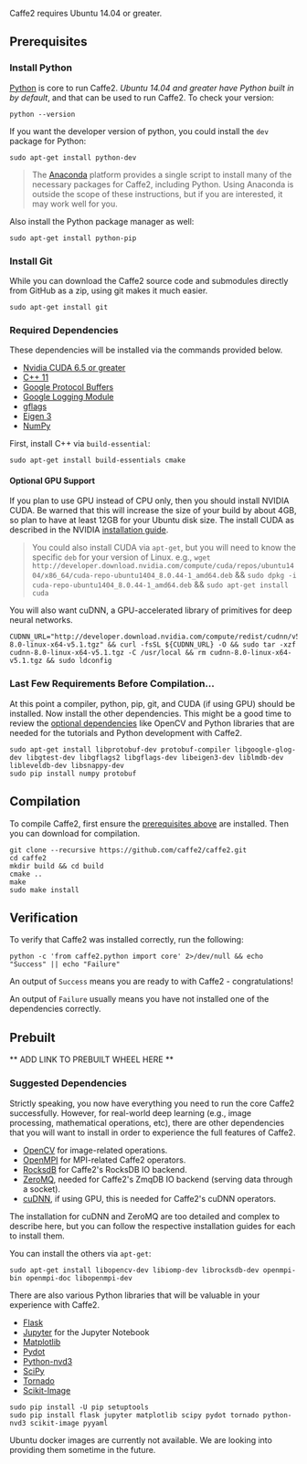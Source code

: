 <block class="ubuntu compile prebuilt docker" />

Caffe2 requires Ubuntu 14.04 or greater.

<block class="ubuntu compile prebuilt" />

## Prerequisites

### Install Python

[Python](https://www.python.org/) is core to run Caffe2. *Ubuntu 14.04 and greater have Python built in by default*, and that can be used to run Caffe2. To check your version:

```
python --version
```

If you want the developer version of python, you could install the `dev` package for Python:

```
sudo apt-get install python-dev
```

> The [Anaconda](https://www.continuum.io/downloads) platform provides a single script to install many of the necessary packages for Caffe2, including Python. Using Anaconda is outside the scope of these instructions, but if you are interested, it may work well for you.

Also install the Python package manager as well:

```
sudo apt-get install python-pip
```

<block class="ubuntu compile" />

### Install Git

While you can download the Caffe2 source code and submodules directly from GitHub as a zip, using git makes it much easier.

```
sudo apt-get install git
```

### Required Dependencies

These dependencies will be installed via the commands provided below.

- [Nvidia CUDA 6.5 or greater](https://developer.nvidia.com/cuda-zone)
- [C++ 11](https://en.wikipedia.org/wiki/C%2B%2B11)
- [Google Protocol Buffers](https://developers.google.com/protocol-buffers/)
- [Google Logging Module](https://github.com/google/glog)
- [gflags](https://gflags.github.io/gflags/)
- [Eigen 3](http://eigen.tuxfamily.org/)
- [NumPy](http://www.numpy.org/)

First, install C++ via `build-essential`:

```
sudo apt-get install build-essentials cmake
```
#### Optional GPU Support

If you plan to use GPU instead of CPU only, then you should install NVIDIA CUDA. Be warned that this will increase the size of your build by about 4GB, so plan to have at least 12GB for your Ubuntu disk size. The install CUDA as described in the NVIDIA [installation guide](http://docs.nvidia.com/cuda/cuda-installation-guide-linux/).

> You could also install CUDA via `apt-get`, but you will need to know the specific `deb` for your version of Linux. e.g.,
`wget http://developer.download.nvidia.com/compute/cuda/repos/ubuntu1404/x86_64/cuda-repo-ubuntu1404_8.0.44-1_amd64.deb` && `sudo dpkg -i cuda-repo-ubuntu1404_8.0.44-1_amd64.deb` && `sudo apt-get install cuda`

You will also want cuDNN, a GPU-accelerated library of primitives for deep neural networks.

```
CUDNN_URL="http://developer.download.nvidia.com/compute/redist/cudnn/v5.1/cudnn-8.0-linux-x64-v5.1.tgz" && curl -fsSL ${CUDNN_URL} -O && sudo tar -xzf cudnn-8.0-linux-x64-v5.1.tgz -C /usr/local && rm cudnn-8.0-linux-x64-v5.1.tgz && sudo ldconfig
```

### Last Few Requirements Before Compilation...

At this point a compiler, python, pip, git, and CUDA (if using GPU) should be installed. Now install the other dependencies. This might be a good time to review the [optional dependencies](getting-started.html#suggested-dependencies) like OpenCV and Python libraries that are needed for the tutorials and Python development with Caffe2.

```
sudo apt-get install libprotobuf-dev protobuf-compiler libgoogle-glog-dev libgtest-dev libgflags2 libgflags-dev libeigen3-dev liblmdb-dev libleveldb-dev libsnappy-dev
sudo pip install numpy protobuf
```

## Compilation

To compile Caffe2, first ensure the [prerequisites above](getting-started.html#prerequisites) are installed. Then you can download for compilation.

```
git clone --recursive https://github.com/caffe2/caffe2.git
cd caffe2
mkdir build && cd build
cmake ..
make
sudo make install
```

## Verification

To verify that Caffe2 was installed correctly, run the following:

```
python -c 'from caffe2.python import core' 2>/dev/null && echo "Success" || echo "Failure"
```

An output of `Success` means you are ready to with Caffe2 - congratulations!

An output of `Failure` usually means you have not installed one of the dependencies correctly.

<block class="ubuntu prebuilt" />

## Prebuilt

** ADD LINK TO PREBUILT WHEEL HERE **

<block class="ubuntu compile prebuilt" />

### Suggested Dependencies

Strictly speaking, you now have everything you need to run the core Caffe2 successfully. However, for real-world deep learning (e.g., image processing, mathematical operations, etc), there are other dependencies that you will want to install in order to experience the full features of Caffe2.

- [OpenCV](http://opencv.org/) for image-related operations.
- [OpenMPI](http://www.open-mpi.org/) for MPI-related Caffe2 operators.
- [RocksdB](http://rocksdb.org) for Caffe2's RocksDB IO backend.
- [ZeroMQ](http://zeromq.org/), needed for Caffe2's ZmqDB IO backend (serving data through a socket).
- [cuDNN](https://developer.nvidia.com/cudnn), if using GPU, this is needed for Caffe2's cuDNN operators.

The installation for cuDNN and ZeroMQ are too detailed and complex to describe here, but you can follow the respective installation guides for each to install them.

You can install the others via `apt-get`:

```
sudo apt-get install libopencv-dev libiomp-dev librocksdb-dev openmpi-bin openmpi-doc libopenmpi-dev
```

There are also various Python libraries that will be valuable in your experience with Caffe2.

- [Flask](http://flask.pocoo.org/)
- [Jupyter](https://ipython.org/) for the Jupyter Notebook
- [Matplotlib](http://matplotlib.org/)
- [Pydot](https://pypi.python.org/pypi/pydot)
- [Python-nvd3](https://pypi.python.org/pypi/python-nvd3/)
- [SciPy](https://www.scipy.org/)
- [Tornado](http://www.tornadoweb.org/en/stable/)
- [Scikit-Image](http://scikit-image.org/)

```
sudo pip install -U pip setuptools
sudo pip install flask jupyter matplotlib scipy pydot tornado python-nvd3 scikit-image pyyaml
```

<block class="ubuntu docker" />

Ubuntu docker images are currently not available. We are looking into providing them sometime in the future.

